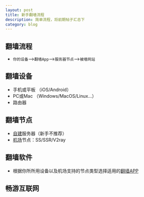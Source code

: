 ```yaml
---
layout: post
title: 新手翻墙流程
description: 简单流程，将前期帖子汇总下
category: blog
---
```



## 翻墙流程
* `你的设备`-->`翻墙App`-->`服务器节点`-->`被墙网站`

## 翻墙设备
* 手机或平板 （iOS/Android）
* PC或Mac （Windows/MacOS/Linux...）
* 路由器 

## 翻墙节点
* [自建](https://www.net-door.cc/jiaoben)服务器（新手不推荐）
* [机场](https://www.net-door.cc/jichang)节点：SS/SSR/V2ray

## 翻墙软件
* 根据你所所用设备以及机场支持的节点类型选择适用的[翻墙APP](https://www.net-door.cc/app)

## 畅游互联网

